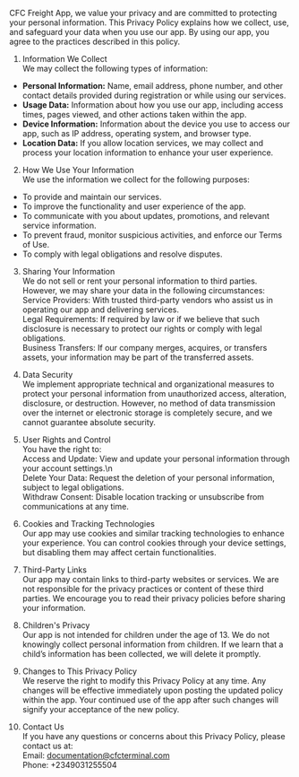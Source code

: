 
CFC Freight App, we value your privacy and are committed to protecting your personal information. This Privacy Policy explains how we collect, use, and safeguard your data when you use our app. By using our app, you agree to the practices described in this policy.

1. Information We Collect  
We may collect the following types of information:  
- **Personal Information:** Name, email address, phone number, and other contact details provided during registration or while using our services.  
- **Usage Data:** Information about how you use our app, including access times, pages viewed, and other actions taken within the app.  
- **Device Information:** Information about the device you use to access our app, such as IP address, operating system, and browser type.  
- **Location Data:** If you allow location services, we may collect and process your location information to enhance your user experience.

2. How We Use Your Information  
We use the information we collect for the following purposes:  
- To provide and maintain our services.  
- To improve the functionality and user experience of the app.  
- To communicate with you about updates, promotions, and relevant service information.  
- To prevent fraud, monitor suspicious activities, and enforce our Terms of Use.  
- To comply with legal obligations and resolve disputes.

3. Sharing Your Information  
We do not sell or rent your personal information to third parties. However, we may share your data in the following circumstances:  
Service Providers: With trusted third-party vendors who assist us in operating our app and delivering services.  
Legal Requirements: If required by law or if we believe that such disclosure is necessary to protect our rights or comply with legal obligations.  
Business Transfers: If our company merges, acquires, or transfers assets, your information may be part of the transferred assets.

4. Data Security  
We implement appropriate technical and organizational measures to protect your personal information from unauthorized access, alteration, disclosure, or destruction. However, no method of data transmission over the internet or electronic storage is completely secure, and we cannot guarantee absolute security.

5. User Rights and Control  
You have the right to:  
Access and Update: View and update your personal information through your account settings.\n  
Delete Your Data: Request the deletion of your personal information, subject to legal obligations.  
Withdraw Consent: Disable location tracking or unsubscribe from communications at any time.

6. Cookies and Tracking Technologies  
Our app may use cookies and similar tracking technologies to enhance your experience. You can control cookies through your device settings, but disabling them may affect certain functionalities.

7. Third-Party Links  
Our app may contain links to third-party websites or services. We are not responsible for the privacy practices or content of these third parties. We encourage you to read their privacy policies before sharing your information.

8. Children's Privacy  
Our app is not intended for children under the age of 13. We do not knowingly collect personal information from children. If we learn that a child’s information has been collected, we will delete it promptly.

9. Changes to This Privacy Policy  
We reserve the right to modify this Privacy Policy at any time. Any changes will be effective immediately upon posting the updated policy within the app. Your continued use of the app after such changes will signify your acceptance of the new policy.

10. Contact Us  
If you have any questions or concerns about this Privacy Policy, please contact us at:  
Email: documentation@cfcterminal.com  
Phone: +2349031255504 
